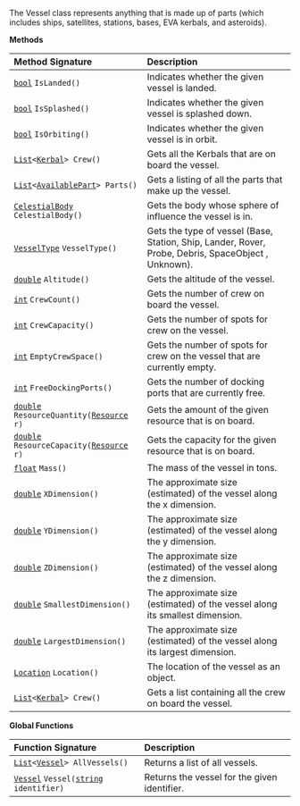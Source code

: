 The Vessel class represents anything that is made up of parts (which includes ships, satellites, stations, bases, EVA kerbals, and asteroids).

**Methods**

| Method Signature | Description |
| :--- | :--- |
| [`bool`](Boolean-Type) `IsLanded()` | Indicates whether the given vessel is landed. |
| [`bool`](Boolean-Type) `IsSplashed()` | Indicates whether the given vessel is splashed down. |
| [`bool`](Boolean-Type) `IsOrbiting()` | Indicates whether the given vessel is in orbit. |
| [`List`](List-Type)`<`[`Kerbal`](Kerbal-Type)`> Crew()` | Gets all the Kerbals that are on board the vessel. |
| [`List`](List-Type)`<`[`AvailablePart`](AvailablePart-Type)`> Parts()` | Gets a listing of all the parts that make up the vessel. |
| [`CelestialBody`](CelestialBody-Type) `CelestialBody()` | Gets the body whose sphere of influence the vessel is in. |
| [`VesselType`](Enumeration-Type) `VesselType()` | Gets the type of vessel (Base, Station, Ship, Lander, Rover, Probe, Debris, SpaceObject , Unknown). |
| [`double`](Numeric-Type) `Altitude()` | Gets the altitude of the vessel. |
| [`int`](Numeric-Type) `CrewCount()` | Gets the number of crew on board the vessel. |
| [`int`](Numeric-Type) `CrewCapacity()` | Gets the number of spots for crew on the vessel. |
| [`int`](Numeric-Type) `EmptyCrewSpace()` | Gets the number of spots for crew on the vessel that are currently empty. |
| [`int`](Numeric-Type) `FreeDockingPorts()` | Gets the number of docking ports that are currently free. |
| [`double`](Numeric-Type) `ResourceQuantity(`[`Resource`](Resource-Type)` r)` | Gets the amount of the given resource that is on board. |
| [`double`](Numeric-Type) `ResourceCapacity(`[`Resource`](Resource-Type)` r)` | Gets the capacity for the given resource that is on board. |
| [`float`](Numeric-Type) `Mass()` | The mass of the vessel in tons. |
| [`double`](Numeric-Type) `XDimension()` | The approximate size (estimated) of the vessel along the x dimension. |
| [`double`](Numeric-Type) `YDimension()` | The approximate size (estimated) of the vessel along the y dimension. |
| [`double`](Numeric-Type) `ZDimension()` | The approximate size (estimated) of the vessel along the z dimension. |
| [`double`](Numeric-Type) `SmallestDimension()` | The approximate size (estimated) of the vessel along its smallest dimension. |
| [`double`](Numeric-Type) `LargestDimension()` | The approximate size (estimated) of the vessel along its largest dimension. |
| [`Location`](Location-Type) `Location()` | The location of the vessel as an object. |
| [`List`](List-Type)`<`[`Kerbal`](Kerbal-Type)`> Crew()` | Gets a list containing all the crew on board the vessel. |

**Global Functions**

| Function Signature| Description |
| :--- | :--- |
| [`List`](List-Type)`<`[`Vessel`](Vessel-Type)`> AllVessels()` | Returns a list of all vessels. |
| [`Vessel`](Vessel-Type) `Vessel(`[`string`](String-Type)` identifier)` | Returns the vessel for the given identifier. |
